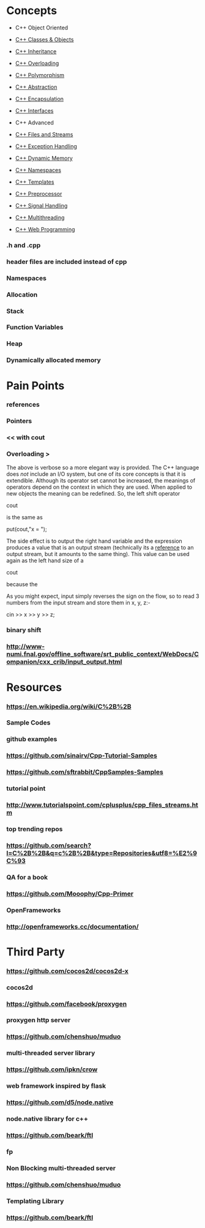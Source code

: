 # Concepts
*   C++ Object Oriented  

*   [C++ Classes & Objects](http://www.tutorialspoint.com/cplusplus/cpp_classes_objects.htm)
*   [C++ Inheritance](http://www.tutorialspoint.com/cplusplus/cpp_inheritance.htm)
*   [C++ Overloading](http://www.tutorialspoint.com/cplusplus/cpp_overloading.htm)
*   [C++ Polymorphism](http://www.tutorialspoint.com/cplusplus/cpp_polymorphism.htm)
*   [C++ Abstraction](http://www.tutorialspoint.com/cplusplus/cpp_data_abstraction.htm)
*   [C++ Encapsulation](http://www.tutorialspoint.com/cplusplus/cpp_data_encapsulation.htm)
*   [C++ Interfaces](http://www.tutorialspoint.com/cplusplus/cpp_interfaces.htm)

*   C++ Advanced
*   [C++ Files and Streams](http://www.tutorialspoint.com/cplusplus/cpp_files_streams.htm)
*   [C++ Exception Handling](http://www.tutorialspoint.com/cplusplus/cpp_exceptions_handling.htm)
*   [C++ Dynamic Memory](http://www.tutorialspoint.com/cplusplus/cpp_dynamic_memory.htm)
*   [C++ Namespaces](http://www.tutorialspoint.com/cplusplus/cpp_namespaces.htm)
*   [C++ Templates](http://www.tutorialspoint.com/cplusplus/cpp_templates.htm)
*   [C++ Preprocessor](http://www.tutorialspoint.com/cplusplus/cpp_preprocessor.htm)
*   [C++ Signal Handling](http://www.tutorialspoint.com/cplusplus/cpp_signal_handling.htm)
*   [C++ Multithreading](http://www.tutorialspoint.com/cplusplus/cpp_multithreading.htm)
*   [C++ Web Programming](http://www.tutorialspoint.com/cplusplus/cpp_web_programming.htm)
### .h and .cpp
### header files are included instead of cpp
### Namespaces
### Allocation
### Stack
### Function Variables
### Heap
### Dynamically allocated memory
# Pain Points
### references 
### Pointers
### << with cout
### Overloading >

The above is verbose so a more elegant way is provided. The C++ language does _not_ include an I/O system, but one of its core concepts is that it is extendible. Although its operator set cannot be increased, the meanings of operators depend on the context in which they are used. When applied to new objects the meaning can be redefined. So, the left shift operator 

cout 

is the same as

put(cout,"x = ");


The side effect is to output the right hand variable and the expression produces a value that is an output stream (technically its a [reference](http://www-numi.fnal.gov/offline_software/srt_public_context/WebDocs/Companion/glossary/reference.html) to an output stream, but it amounts to the same thing). This value can be used again as the left hand size of a 

cout 

because the 

As you might expect, input simply reverses the sign on the flow, so to read 3 numbers from the input stream and store them in x, y, z:-

cin >> x >> y >> z;

### binary shift
### http://www-numi.fnal.gov/offline_software/srt_public_context/WebDocs/Companion/cxx_crib/input_output.html
# Resources
### https://en.wikipedia.org/wiki/C%2B%2B
### Sample Codes
### github examples
### https://github.com/sinairv/Cpp-Tutorial-Samples
### https://github.com/sftrabbit/CppSamples-Samples
### tutorial point 
### http://www.tutorialspoint.com/cplusplus/cpp_files_streams.htm
### top trending repos
### https://github.com/search?l=C%2B%2B&q=c%2B%2B&type=Repositories&utf8=%E2%9C%93
### QA for a book
### https://github.com/Mooophy/Cpp-Primer
### OpenFrameworks
### http://openframeworks.cc/documentation/
# Third Party
### https://github.com/cocos2d/cocos2d-x
### cocos2d
### https://github.com/facebook/proxygen
### proxygen http server
### https://github.com/chenshuo/muduo
### multi-threaded server library
### https://github.com/ipkn/crow
### web framework inspired by flask
### https://github.com/d5/node.native
### node.native library for c++
### https://github.com/beark/ftl
### fp
### Non Blocking multi-threaded server
### https://github.com/chenshuo/muduo
### Templating Library
### https://github.com/beark/ftl
